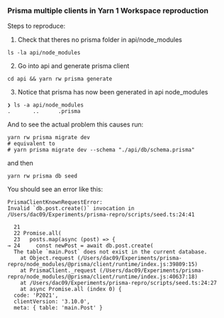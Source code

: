 ### Prisma multiple clients in Yarn 1 Workspace reproduction

Steps to reproduce:
1. Check that theres no prisma folder in api/node_modules
```
ls -la api/node_modules
```
2. Go into api and generate prisma client
```
cd api && yarn rw prisma generate
```
3. Notice that prisma has now been generated in api node_modules
```
❯ ls -a api/node_modules
.       ..      .prisma
```

And to see the actual problem this causes run:

```
yarn rw prisma migrate dev
# equivalent to
# yarn prisma migrate dev --schema "./api/db/schema.prisma"
```

and then
```
yarn rw prisma db seed
```


You should see an error like this:
```
PrismaClientKnownRequestError:
Invalid `db.post.create()` invocation in
/Users/dac09/Experiments/prisma-repro/scripts/seed.ts:24:41

  21
  22 Promise.all(
  23   posts.map(async (post) => {
→ 24     const newPost = await db.post.create(
  The table `main.Post` does not exist in the current database.
    at Object.request (/Users/dac09/Experiments/prisma-repro/node_modules/@prisma/client/runtime/index.js:39809:15)
    at PrismaClient._request (/Users/dac09/Experiments/prisma-repro/node_modules/@prisma/client/runtime/index.js:40637:18)
    at /Users/dac09/Experiments/prisma-repro/scripts/seed.ts:24:27
    at async Promise.all (index 0) {
  code: 'P2021',
  clientVersion: '3.10.0',
  meta: { table: 'main.Post' }
  ```
